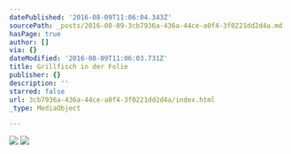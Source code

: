 ```yaml
---
datePublished: '2016-08-09T11:06:04.343Z'
sourcePath: _posts/2016-08-09-3cb7936a-436a-44ce-a0f4-3f0221dd2d4a.md
hasPage: true
author: []
via: {}
dateModified: '2016-08-09T11:06:03.731Z'
title: Grillfisch in der Folie
publisher: {}
description: ''
starred: false
url: 3cb7936a-436a-44ce-a0f4-3f0221dd2d4a/index.html
_type: MediaObject

---
```

![](https://the-grid-user-content.s3-us-west-2.amazonaws.com/e441ec99-4f0e-4d76-940e-1e88d1c8302d.jpg)
![](https://the-grid-user-content.s3-us-west-2.amazonaws.com/dfab61ad-3eb2-4f37-8626-cf841b9c93a6.jpg)